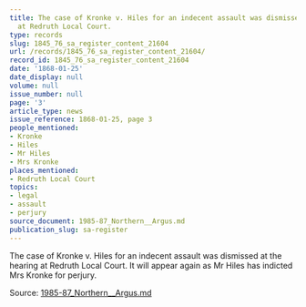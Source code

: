 ```yaml
---
title: The case of Kronke v. Hiles for an indecent assault was dismissed at the hearing
  at Redruth Local Court.
type: records
slug: 1845_76_sa_register_content_21604
url: /records/1845_76_sa_register_content_21604/
record_id: 1845_76_sa_register_content_21604
date: '1868-01-25'
date_display: null
volume: null
issue_number: null
page: '3'
article_type: news
issue_reference: 1868-01-25, page 3
people_mentioned:
- Kronke
- Hiles
- Mr Hiles
- Mrs Kronke
places_mentioned:
- Redruth Local Court
topics:
- legal
- assault
- perjury
source_document: 1985-87_Northern__Argus.md
publication_slug: sa-register
---
```


The case of Kronke v. Hiles for an indecent assault was dismissed at the hearing at Redruth Local Court.  It will appear again as Mr Hiles has indicted Mrs Kronke for perjury.

Source: [1985-87_Northern__Argus.md](/downloads/markdown/1985-87_Northern__Argus.md)
